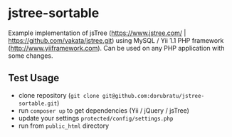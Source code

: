 # jstree-sortable
Example implementation of jsTree (https://www.jstree.com/ | https://github.com/vakata/jstree.git) using MySQL / Yii 1.1 PHP framework (http://www.yiiframework.com). Can be used on any PHP application with some changes.

## Test Usage
- clone repository (```git clone git@github.com:dorubratu/jstree-sortable.git```)
- run ```composer up``` to get dependencies (Yii / jQuery / jsTree)
- update your settings ```protected/config/settings.php```
- run from ```public_html``` directory